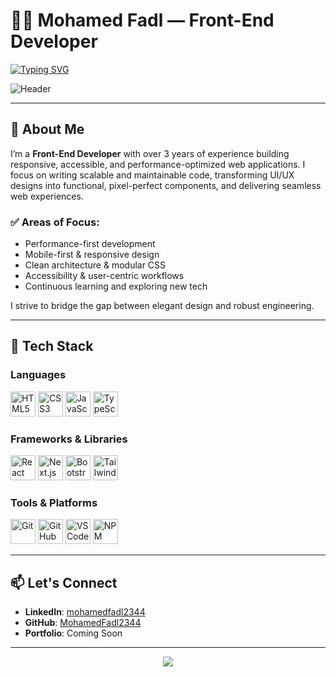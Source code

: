 # 👨‍💻 Mohamed Fadl — Front-End Developer

[![Typing SVG](https://readme-typing-svg.herokuapp.com?font=Fira+Code&duration=3000&pause=1000&center=true&width=435&lines=Front-End+Developer;Clean+Code+Craftsman;Modern+UI+Builder)](https://git.io/typing-svg)

![Header](https://capsule-render.vercel.app/api?type=waving&color=0:007ACC,100:00C8FF&height=140&section=header&text=Welcome%20to%20My%20Profile!&fontSize=30&fontColor=ffffff)

---

## 📌 About Me

I’m a **Front-End Developer** with over 3 years of experience building responsive, accessible, and performance-optimized web applications. I focus on writing scalable and maintainable code, transforming UI/UX designs into functional, pixel-perfect components, and delivering seamless web experiences.

### ✅ Areas of Focus:
- Performance-first development
- Mobile-first & responsive design
- Clean architecture & modular CSS
- Accessibility & user-centric workflows
- Continuous learning and exploring new tech

I strive to bridge the gap between elegant design and robust engineering.

---

## 🚀 Tech Stack

### Languages
<p>
  <img src="https://cdn.jsdelivr.net/gh/devicons/devicon/icons/html5/html5-original.svg" height="40" alt="HTML5" />
  <img src="https://cdn.jsdelivr.net/gh/devicons/devicon/icons/css3/css3-original.svg" height="40" alt="CSS3" />
  <img src="https://cdn.jsdelivr.net/gh/devicons/devicon/icons/javascript/javascript-original.svg" height="40" alt="JavaScript" />
  <img src="https://cdn.jsdelivr.net/gh/devicons/devicon/icons/typescript/typescript-original.svg" height="40" alt="TypeScript" />
</p>

### Frameworks & Libraries
<p>
  <img src="https://cdn.jsdelivr.net/gh/devicons/devicon/icons/react/react-original.svg" height="40" alt="React" />
  <img src="https://cdn.jsdelivr.net/gh/devicons/devicon/icons/nextjs/nextjs-original.svg" height="40" alt="Next.js" />
  <img src="https://cdn.jsdelivr.net/gh/devicons/devicon/icons/bootstrap/bootstrap-original.svg" height="40" alt="Bootstrap" />
  <img src="https://cdn.jsdelivr.net/gh/devicons/devicon/icons/tailwindcss/tailwindcss-plain.svg" height="40" alt="Tailwind" />
</p>

### Tools & Platforms
<p>
  <img src="https://cdn.jsdelivr.net/gh/devicons/devicon/icons/git/git-original.svg" height="40" alt="Git" />
  <img src="https://cdn.jsdelivr.net/gh/devicons/devicon/icons/github/github-original.svg" height="40" alt="GitHub" />
  <img src="https://cdn.jsdelivr.net/gh/devicons/devicon/icons/vscode/vscode-original.svg" height="40" alt="VSCode" />
  <img src="https://cdn.jsdelivr.net/gh/devicons/devicon/icons/npm/npm-original-wordmark.svg" height="40" alt="NPM" />
</p>

---

## 📫 Let's Connect

- **LinkedIn**: [mohamedfadl2344](https://linkedin.com/in/mohamedfadl2344)
- **GitHub**: [MohamedFadl2344](https://github.com/MohamedFadl2344)
- **Portfolio**: Coming Soon

---

<p align="center">
  <img src="https://github-readme-stats.vercel.app/api/top-langs/?username=MohamedFadl2344&layout=compact&theme=tokyonight" />
</p>
